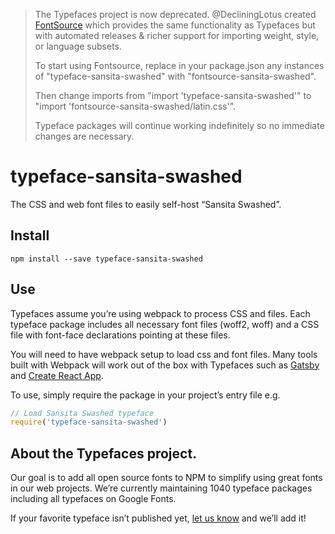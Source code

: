 >The Typefaces project is now deprecated. @DecliningLotus created
[FontSource](https://github.com/fontsource/fontsource) which provides the
same functionality as Typefaces but with automated releases & richer
support for importing weight, style, or language subsets.
>
>To start using Fontsource, replace in your package.json any instances of
"typeface-sansita-swashed" with "fontsource-sansita-swashed".
>
> Then change imports from "import 'typeface-sansita-swashed'" to "import 'fontsource-sansita-swashed/latin.css'".
>
>Typeface packages will continue working indefinitely so no immediate
>changes are necessary.

# typeface-sansita-swashed

The CSS and web font files to easily self-host “Sansita Swashed”.

## Install

`npm install --save typeface-sansita-swashed`

## Use

Typefaces assume you’re using webpack to process CSS and files. Each typeface
package includes all necessary font files (woff2, woff) and a CSS file with
font-face declarations pointing at these files.

You will need to have webpack setup to load css and font files. Many tools built
with Webpack will work out of the box with Typefaces such as [Gatsby](https://github.com/gatsbyjs/gatsby)
and [Create React App](https://github.com/facebookincubator/create-react-app).

To use, simply require the package in your project’s entry file e.g.

```javascript
// Load Sansita Swashed typeface
require('typeface-sansita-swashed')
```

## About the Typefaces project.

Our goal is to add all open source fonts to NPM to simplify using great fonts in
our web projects. We’re currently maintaining 1040 typeface packages
including all typefaces on Google Fonts.

If your favorite typeface isn’t published yet, [let us know](https://github.com/KyleAMathews/typefaces)
and we’ll add it!
